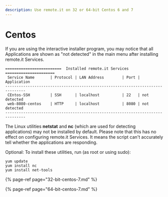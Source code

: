 ```yaml
---
description: Use remote.it on 32 or 64-bit Centos 6 and 7
---
```


# Centos

If you are using the interactive installer program, you may notice that all Applications are shown as "not detected" in the main menu after installing remote.it Services.

```text
=========================  Installed remote.it Services  ======================
 Service Name       | Protocol | LAN Address        | Port | Application
-------------------------------------------------------------------------------
 CEntos-SSH         | SSH      | localhost          | 22   | not detected
 web-8080-centos    | HTTP     | localhost          | 8080 | not detected
-------------------------------------------------------------------------------
```

The Linux utilities **netstat** and **nc** \(which are used for detecting applications\) may not be installed by default.  Please note that this has no effect on configuring remote.it Services.  It means the script can't accurately tell whether the applications are responding.

Optional: To install these utilities, run \(as root or using sudo\):

```text
yum update
yum install nc
yum install net-tools
```

{% page-ref page="32-bit-centos-7.md" %}

{% page-ref page="64-bit-centos-7.md" %}



